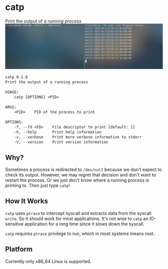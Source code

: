 # catp

Print the output of *a running process*
![screenshot](docs/img/screenshot.png)

```plain
catp 0.1.0
Print the output of a running process

USAGE:
    catp [OPTIONS] <PID>

ARGS:
    <PID>    PID of the process to print

OPTIONS:
    -f, --fd <FD>    File descriptor to print [default: 1]
    -h, --help       Print help information
    -v, --verbose    Print more verbose information to stderr
    -V, --version    Print version information
```

## Why?

Sometimes a process is redirected to `/dev/null` because we don't expect to check its output.
However, we may regret that decision and don't want to restart the process. Or we just don't know where a running process is printing to. Then just type `catp`!

## How It Works

`catp` uses `ptrace` to intercept syscall and extracts data from the syscall `write`.
So it should work for most applications. It's not wise to `catp` an IO-sensitive application for a long time since it slows down the syscall.

`catp` requires `ptrace` privilege to run, which in most systems means root.

## Platform

Currently only x86_64 Linux is supported.
